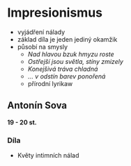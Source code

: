 # Impresionismus

- vyjádření nálady
- základ díla je jeden jediný okamžik
- působí na smysly
  - *Nad hlavou bzuk hmyzu roste*
  - *Ostřejší jsou světla, stíny zmizely*
  - *Konejšivá tráva chladná*
  - *... v odstín barev ponořená*
  - přírodní lyrikaw

## Antonín Sova

**19 - 20 st.** 

### Díla

- Květy intimních nálad

